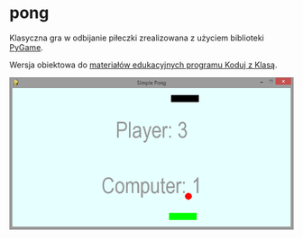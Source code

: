 # pong

Klasyczna gra w odbijanie piłeczki zrealizowana z użyciem biblioteki [PyGame](http://www.pygame.org/wiki/tutorials). 

Wersja obiektowa do [materiałów edukacyjnych programu Koduj z Klasą](http://python101.readthedocs.org/pl/latest/pygame/pong/index.html).
 
![Gra pong](kzk_pong.png)
